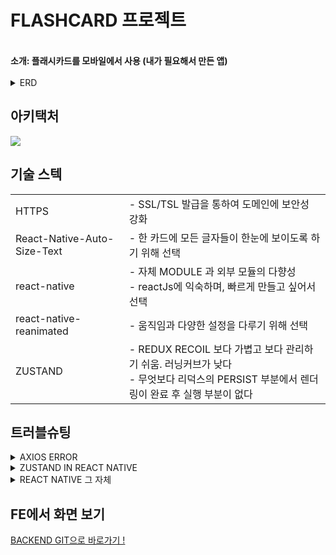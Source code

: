 
# **FLASHCARD 프로젝트** 
</br>
<strong> 소개: 플래시카드를 모바일에서 사용 (내가 필요해서 만든 앱) </strong>
</br>
<br>
<details>
<summary>ERD</summary>
<br>
<img src="https://github.com/jeonghawook/quiz/assets/126029736/827d674d-f572-46fb-b69b-6cfc3d6cf578">
</details>


## **아키택처**
<img src="https://github.com/jeonghawook/quiz/assets/126029736/cdc57279-d1f1-4131-a8e5-14e56f7b1a22">

## **기술 스텍**
<table>
 <tr>
    <td>HTTPS</td>
    <td> - SSL/TSL 발급을 통하여 도메인에 보안성 강화 <br />
   </td>
  </tr>
  <tr>
    <td>React-Native-Auto-Size-Text</td>
    <td>- 한 카드에 모든 글자들이 한눈에 보이도록 하기 위해 선택<br />
 </td>
  </tr>
    <tr>
    <td>react-native</td>
    <td>- 자체 MODULE 과 외부 모듈의 다향성<br />
      - reactJs에 익숙하며, 빠르게 만들고 싶어서 선택
 </td>
    </tr>
     <tr>
    <td>react-native-reanimated</td>
   <td>- 움직임과 다양한 설정을 다루기 위해 선택 </td>
  </tr>
 <tr>
  <td>ZUSTAND</td>
 <td> - REDUX RECOIL 보다 가볍고 보다 관리하기 쉬움. 러닝커브가 낮다<br>
- 무엇보다 리덕스의 PERSIST 부분에서 렌더링이 완료 후 실행 부분이 없다</td>
 </tr>
</table>

## **트러블슈팅** 
<details>
<summary>AXIOS ERROR</summary>
<br>
<p>일주일 동안 고민하게 만든 https. 리액트 네이티브는 http가 아닌 https 로 통신한다. <br>
 로그에서 ReactNativeJS ▶︎ [AxiosError: Network Error] 딱 이 한줄로 에러가 뜬다.  <br>
 더 자세한 설명이 없었다. 혹시 cors에러가 아닐까,  <br>
 수 많은 에러를 찾는중 뜬금없이 전 프로젝트에서 geolocation은 https에서만 사용할수 있는게 떠올랐다.  <br>
 그래서 http로 통신할수 있는 "usesCleartextTraffic": true 사용해보고 실패. 마지막에 최후의 https 로 설정하고 통신했더니 성공했다. <br>
 (*경험이 중요하긴하다)</p>
</details>

<details>
<summary>ZUSTAND IN REACT NATIVE</summary>
 <br>
 <p>storage:createJSONStorage(()=> AsyncStorage) 웹과 설정 법이 달라서 많은 시간을 투자했던 부분이다. </p>
</details>

<details>
<summary>REACT NATIVE 그 자체</summary>
<br>
<p> </p>
</details>

## **FE에서 화면 보기**
 [BACKEND GIT으로 바로가기 ! ](https://github.com/jeonghawook/quiz)
